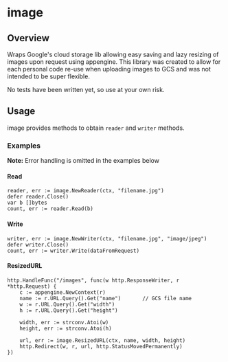 # image

## Overview

Wraps Google's cloud storage lib allowing easy saving and lazy resizing of images upon request using appengine. This library was created to allow for each personal code re-use when uploading images to GCS and was not intended to be super flexible.

No tests have been written yet, so use at your own risk.

## Usage

image provides methods to obtain `reader` and `writer` methods.

### Examples

**Note:** Error handling is omitted in the examples below

#### Read

```
reader, err := image.NewReader(ctx, "filename.jpg")
defer reader.Close()
var b []bytes
count, err := reader.Read(b)
```

#### Write

```
writer, err := image.NewWriter(ctx, "filename.jpg", "image/jpeg")
defer writer.Close()
count, err := writer.Write(dataFromRequest)
```

#### ResizedURL

```
http.HandleFunc("/images", func(w http.ResponseWriter, r *http.Request) {
    c := appengine.NewContext(r)
    name := r.URL.Query().Get("name")       // GCS file name
    w := r.URL.Query().Get("width")
    h := r.URL.Query().Get("height")

    width, err := strconv.Atoi(w)
    height, err := strconv.Atoi(h)

    url, err := image.ResizedURL(ctx, name, width, height)
    http.Redirect(w, r, url, http.StatusMovedPermanently)
})
```